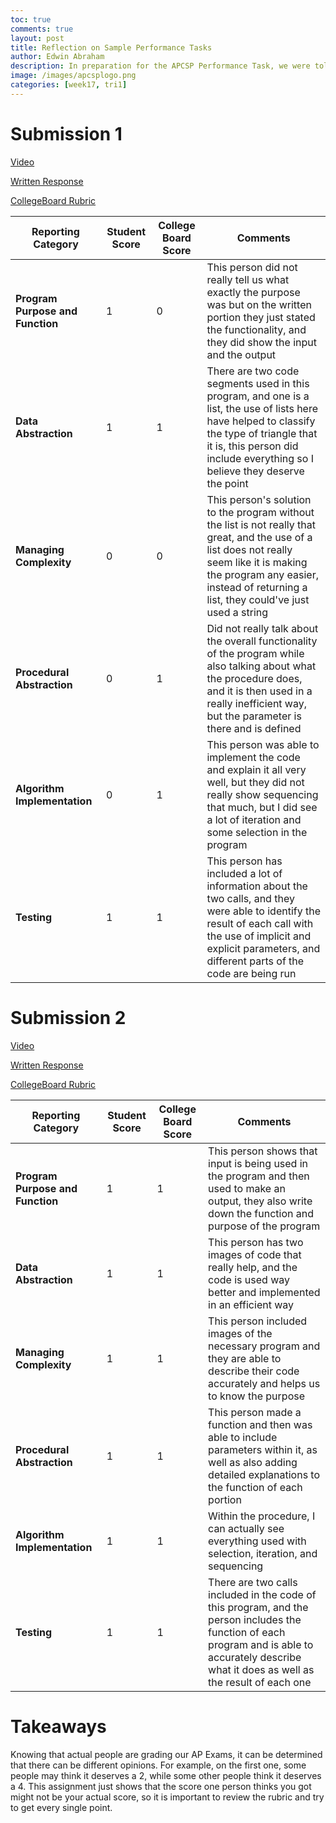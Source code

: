 ```yaml
---
toc: true
comments: true
layout: post
title: Reflection on Sample Performance Tasks
author: Edwin Abraham
description: In preparation for the APCSP Performance Task, we were told to review samples to see what we needed to include before the actual exam
image: /images/apcsplogo.png
categories: [week17, tri1]
---
```


# Submission 1
[Video](https://secure-media.collegeboard.org/apc/ap-computer-science-principles-2022-create-performance-task-sample-f-video.mp4)

[Written Response](https://apcentral.collegeboard.org/media/pdf/ap-computer-science-principles-2022-create-performance-task-sample-f.pdf)

[CollegeBoard Rubric](https://drive.google.com/file/d/1heOeGcmxqTjG4Hqf0Vi1YFUZt_Trs_CE/view)


| Reporting Category | Student Score | College Board Score | Comments |
| ----------- | ----------- | ----------- | ----------- |
| **Program Purpose and Function** | 1 | 0 | This person did not really tell us what exactly the purpose was but on the written portion they just stated the functionality, and they did show the input and the output |
| **Data Abstraction** | 1 | 1 | There are two code segments used in this program, and one is a list, the use of lists here have helped to classify the type of triangle that it is, this person did include everything so I believe they deserve the point |
| **Managing Complexity** | 0 | 0 | This person's solution to the program without the list is not really that great, and the use of a list does not really seem like it is making the program any easier, instead of returning a list, they could've just used a string |
| **Procedural Abstraction** | 0 | 1 | Did not really talk about the overall functionality of the program while also talking about what the procedure does, and it is then used in a really inefficient way, but the parameter is there and is defined |
| **Algorithm Implementation** | 0 | 1 | This person was able to implement the code and explain it all very well, but they did not really show sequencing that much, but I did see a lot of iteration and some selection in the program |
| **Testing** | 1 | 1 | This person has included a lot of information about the two calls, and they were able to identify the result of each call with the use of implicit and explicit parameters, and different parts of the code are being run |

# Submission 2
[Video](https://www.youtube.com/watch?v=tEXoC-zYsrU)

[Written Response](https://apcentral.collegeboard.org/media/pdf/ap-computer-science-principles-2022-create-performance-task-sample-a.pdf)

[CollegeBoard Rubric](https://drive.google.com/file/d/1h1BDVPlYfXE5Lg1AZ8VdWJf6erT3hQ4e/view)

| Reporting Category | Student Score | College Board Score | Comments |
| ----------- | ----------- | ----------- | ----------- |
| **Program Purpose and Function** | 1 | 1 | This person shows that input is being used in the program and then used to make an output, they also write down the function and purpose of the program |
| **Data Abstraction** | 1 | 1 | This person has two images of code that really help, and the code is used way better and implemented in an efficient way |
| **Managing Complexity** | 1 | 1 | This person included images of the necessary program and they are able to describe their code accurately and helps us to know the purpose |
| **Procedural Abstraction** | 1 | 1 | This person made a function and then was able to include parameters within it, as well as also adding detailed explanations to the function of each portion |
| **Algorithm Implementation** | 1 | 1 | Within the procedure, I can actually see everything used with selection, iteration, and sequencing |
| **Testing** | 1 | 1 | There are two calls included in the code of this program, and the person includes the function of each program and is able to accurately describe what it does as well as the result of each one |

# Takeaways
Knowing that actual people are grading our AP Exams, it can be determined that there can be different opinions. For example, on the first one, some people may think it deserves a 2, while some other people think it deserves a 4. This assignment just shows that the score one person thinks you got might not be your actual score, so it is important to review the rubric and try to get every single point.